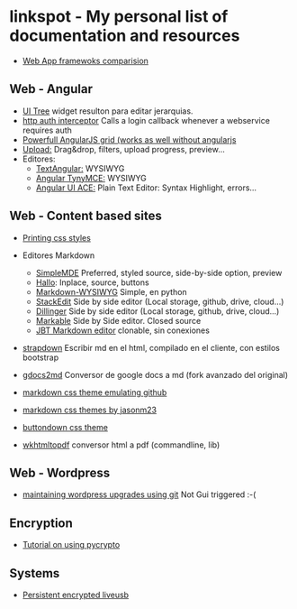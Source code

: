 # linkspot - My personal list of documentation and resources

- [Web App framewoks comparision](http://noeticforce.com/best-Javascript-frameworks-for-single-page-modern-web-applications)


## Web - Angular

- [UI Tree](http://jimliu.github.io/angular-ui-tree/) widget resulton para editar jerarquias.
- [http auth interceptor](http://ngmodules.org/modules/http-auth-interceptor) Calls a login callback whenever a webservice requires auth
- [Powerfull AngularJS grid (works as well without angularjs](http://www.angulargrid.com/)
- [Upload:](https://github.com/danialfarid/ng-file-upload) Drag&drop, filters, upload progress, preview...
- Editores:
    - [TextAngular:](http://textangular.com/) WYSIWYG
    - [Angular TynyMCE:](https://github.com/angular-ui/ui-tinymce) WYSIWYG
    - [Angular UI ACE:](http://angular-ui.github.io/ui-ace/) Plain Text Editor: Syntax Highlight, errors...

## Web - Content based sites

- [Printing css styles](http://www.smashingmagazine.com/2015/01/designing-for-print-with-css/)
- Editores Markdown
  - [SimpleMDE](http://nextstepwebs.github.io/simplemde-markdown-editor/) Preferred, styled source, side-by-side option, preview
  - [Hallo](http://hallojs.org/demo/markdown/): Inplace, source, buttons
  - [Markdown-WYSIWYG](http://md-wysiwyg.sourceforge.net/cgi-bin/cgi_wysiwyg_test.py/) Simple, en python
  - [StackEdit](https://stackedit.io/editor) Side by side editor (Local storage, github, drive, cloud...)
  - [Dillinger](http://dillinger.io/) Side by side editor (Local storage, github, drive, cloud...)
  - [Markable](http://markable.in/) Side by Side editor. Closed source
  - [JBT Markdown editor](https://github.com/jbt/markdown-editor) clonable, sin conexiones

- [strapdown](http://strapdownjs.com/) Escribir md en el html, compilado en el cliente, con estilos bootstrap
- [gdocs2md](https://github.com/trepidacious/gdocs2md) Conversor de google docs a md (fork avanzado del original)
- [markdown css theme emulating github ]()
- [markdown css themes by jasonm23](http://jasonm23.github.io/markdown-css-themes/foghorn.html)
- [buttondown css theme](https://gist.github.com/ryangray/1882525)
- [wkhtmltopdf](http://wkhtmltopdf.org/) conversor html a pdf (commandline, lib)

## Web - Wordpress

- [maintaining wordpress upgrades using git](https://github.com/fadookie/wp-upgrade) Not Gui triggered :-(

## Encryption

- [Tutorial on using pycrypto](http://www.laurentluce.com/posts/python-and-cryptography-with-pycrypto/)

## Systems

- [Persistent encrypted liveusb](https://archimedesden.wordpress.com/2013/09/12/encrypted-persistent-storage-on-ubuntu-livecd/)


